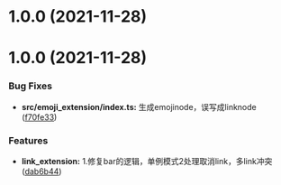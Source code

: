 # 1.0.0 (2021-11-28)



# 1.0.0 (2021-11-28)


### Bug Fixes

* **src/emoji_extension/index.ts:** 生成emojinode，误写成linknode ([f70fe33](https://github.com/www159/editor/commit/f70fe33e0e55bfd9335802a966505130bf6fa01f))


### Features

* **link_extension:** 1.修复bar的逻辑，单例模式2处理取消link，多link冲突 ([dab6b44](https://github.com/www159/editor/commit/dab6b445ee96c35b94a8dae0cc96e207fa7c441c))
